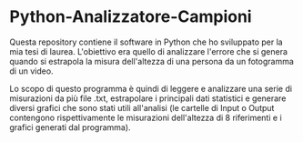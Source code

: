 # Python-Analizzatore-Campioni

Questa repository contiene il software in Python che ho sviluppato per la mia tesi di laurea.
L'obiettivo era quello di analizzare l'errore che si genera quando si estrapola la misura dell'altezza
di una persona da un fotogramma di un video.

Lo scopo di questo programma è quindi di leggere e analizzare una serie di misurazioni da più file .txt,
estrapolare i principali dati statistici e generare diversi grafici che sono stati utili all'analisi 
(le cartelle di Input o Output contengono rispettivamente le misurazioni dell'altezza di 8 riferimenti e
i grafici generati dal programma).
